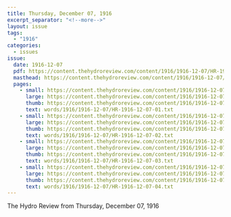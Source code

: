 ```yaml
---
title: Thursday, December 07, 1916
excerpt_separator: "<!--more-->"
layout: issue
tags:
  - "1916"
categories:
  - issues
issue:
  date: 1916-12-07
  pdf: https://content.thehydroreview.com/content/1916/1916-12-07/HR-1916-12-07.pdf
  masthead: https://content.thehydroreview.com/content/1916/1916-12-07/masthead/HR-1916-12-07.jpg
  pages:
    - small: https://content.thehydroreview.com/content/1916/1916-12-07/small/HR-1916-12-07-01.jpg
      large: https://content.thehydroreview.com/content/1916/1916-12-07/large/HR-1916-12-07-01.jpg
      thumb: https://content.thehydroreview.com/content/1916/1916-12-07/thumbnails/HR-1916-12-07-01.jpg
      text: words/1916/1916-12-07/HR-1916-12-07-01.txt
    - small: https://content.thehydroreview.com/content/1916/1916-12-07/small/HR-1916-12-07-02.jpg
      large: https://content.thehydroreview.com/content/1916/1916-12-07/large/HR-1916-12-07-02.jpg
      thumb: https://content.thehydroreview.com/content/1916/1916-12-07/thumbnails/HR-1916-12-07-02.jpg
      text: words/1916/1916-12-07/HR-1916-12-07-02.txt
    - small: https://content.thehydroreview.com/content/1916/1916-12-07/small/HR-1916-12-07-03.jpg
      large: https://content.thehydroreview.com/content/1916/1916-12-07/large/HR-1916-12-07-03.jpg
      thumb: https://content.thehydroreview.com/content/1916/1916-12-07/thumbnails/HR-1916-12-07-03.jpg
      text: words/1916/1916-12-07/HR-1916-12-07-03.txt
    - small: https://content.thehydroreview.com/content/1916/1916-12-07/small/HR-1916-12-07-04.jpg
      large: https://content.thehydroreview.com/content/1916/1916-12-07/large/HR-1916-12-07-04.jpg
      thumb: https://content.thehydroreview.com/content/1916/1916-12-07/thumbnails/HR-1916-12-07-04.jpg
      text: words/1916/1916-12-07/HR-1916-12-07-04.txt
---
```


The Hydro Review from Thursday, December 07, 1916

<!--more-->

